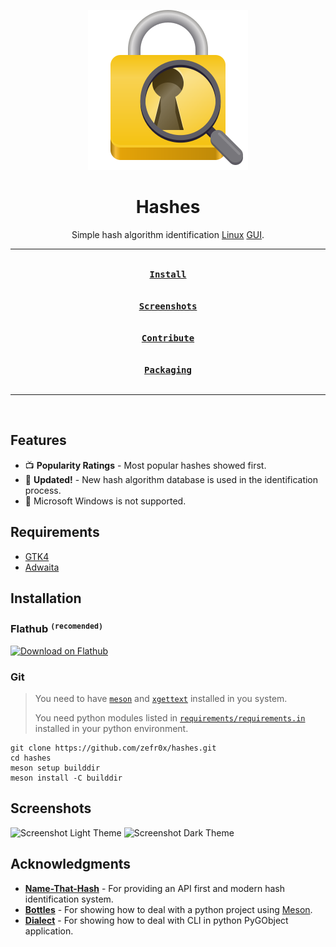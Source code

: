 <div align = center>

![Logo](data/icons/io.github.zefr0x.hashes.svg)

<h1>Hashes</h1>

Simple hash algorithm identification [Linux](https://en.wikipedia.org/wiki/Linux) [GUI](https://en.wikipedia.org/wiki/Graphical_user_interface).

---

[<kbd><br><b>Install</b><br><br></kbd>](#installation)
[<kbd><br><b>Screenshots</b><br><br></kbd>](#screenshots)
[<kbd><br><b>Contribute</b><br><br></kbd>](CONTRIBUTING.md)
[<kbd><br><b>Packaging</b><br><br></kbd>](PACKAGING.md)

---

<br>

</div>

## Features

- 📺 **Popularity Ratings** - Most popular hashes showed first.
- 👵 **Updated\!** - New hash algorithm database is used in the identification process.
- 🚫 Microsoft Windows is not supported.

## Requirements

- [GTK4](https://www.gtk.org/)
- [Adwaita](https://gitlab.gnome.org/GNOME/libadwaita/)

## Installation

### Flathub <sup>`(recomended)`</sup>

<a href='https://flathub.org/apps/io.github.zefr0x.hashes'>
    <img width='240' alt='Download on Flathub' src='https://flathub.org/api/badge?locale=en'/>
</a>

### Git

> You need to have [`meson`](https://mesonbuild.com/) and [`xgettext`](https://www.gnu.org/software/gettext/) installed in you system.
>
> You need python modules listed in [`requirements/requirements.in`](requirements/requirements.in) installed in your python environment.

```shell
git clone https://github.com/zefr0x/hashes.git
cd hashes
meson setup builddir
meson install -C builddir
```

## Screenshots

![Screenshot Light Theme](https://github.com/zefr0x/hashes/assets/65136727/8c90e854-6ed1-4a35-aa56-b82739819ac3)
![Screenshot Dark Theme](https://github.com/zefr0x/hashes/assets/65136727/84de462b-b875-4dd4-9703-8104130873a3)

## Acknowledgments

- **[Name-That-Hash](https://github.com/HashPals/Name-That-Hash)** - For providing an API first and modern hash identification system.
- **[Bottles](https://github.com/bottlesdevs/Bottles)** - For showing how to deal with a python project using [Meson](https://mesonbuild.com/).
- **[Dialect](https://github.com/dialect-app/dialect)** - For showing how to deal with CLI in python PyGObject application.
